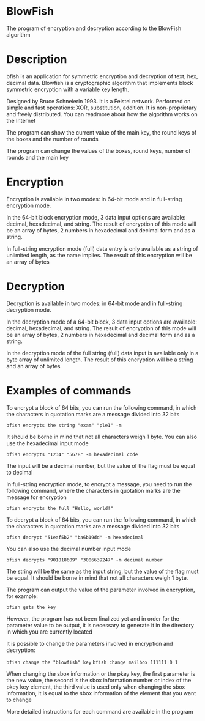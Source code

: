 # BlowFish
The program of encryption and decryption according to the BlowFish algorithm

# Description
bfish is an application for symmetric encryption and decryption of text, hex, decimal data. Blowfish is a cryptographic algorithm that implements block symmetric encryption with a variable key length. 
	
Designed by Bruce Schneierin 1993. It is a Feistel network. Performed on simple and fast operations: XOR, substitution, addition. It is non-proprietary and freely distributed. You can readmore about how the algorithm works on the Internet

The program can show the current value of the main key, the round keys of the boxes and the number of rounds
 
The program can change the values of the boxes, round keys, number of rounds and the main key 

# Encryption
Encryption is available in two modes: in 64-bit mode and in full-string encryption mode.

In the 64-bit block encryption mode, 3 data input options are available: decimal, hexadecimal, and string. The result of encryption of this mode will be an array of bytes, 2 numbers in hexadecimal and decimal form and as a string.

In full-string encryption mode (full) data entry is only available as a string of unlimited length, as the name implies. The result of this encryption will be an array of bytes

# Decryption
Decryption is available in two modes: in 64-bit mode and in full-string decryption mode.

In the decryption mode of a 64-bit block, 3 data input options are available: decimal, hexadecimal, and string. The result of encryption of this mode will be an array of bytes, 2 numbers in hexadecimal and decimal form and as a string.

In the decryption mode of the full string (full) data input is available only in a byte array of unlimited length. The result of this encryption will be a string and an array of bytes

# Examples of commands
To encrypt a block of 64 bits, you can run the following command, in which the characters in quotation marks are a message divided into 32 bits

`bfish encrypts the string "exam" "ple1" -m`

It should be borne in mind that not all characters weigh 1 byte.
You can also use the hexadecimal input mode 

`bfish encrypts "1234" "5678" -m hexadecimal code`

The input will be a decimal number, but the value of the flag must be equal to decimal

In full-string encryption mode, to encrypt a message, you need to run the following command, where the characters in quotation marks are the message for encryption

`bfish encrypts the full "Hello, world!"`

To decrypt a block of 64 bits, you can run the following command, in which the characters in quotation marks are a message divided into 32 bits

`bfish decrypt "51eaf5b2" "ba6b19dd" -m hexadecimal`

You can also use the decimal number input mode 

`bfish decrypts "901818609" "3006639247" -m decimal number`

The string will be the same as the input string, but the value of the flag must be equal. It should be borne in mind that not all characters weigh 1 byte.

The program can output the value of the parameter involved in encryption, for example:

`bfish gets the key`

However, the program has not been finalized yet and in order for the parameter value to be output, it is necessary to generate it in the directory in which you are currently located

It is possible to change the parameters involved in encryption and decryption:

`bfish change the "blowfish" key`
`bfish change mailbox 111111 0 1` 

When changing the sbox information or the pkey key, the first parameter is the new value, the second is the sbox information number or index of the pkey key element, the third value is used only when changing the sbox information, it is equal to the sbox information of the element that you want to change 

More detailed instructions for each command are available in the program

